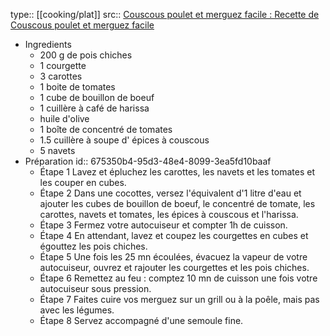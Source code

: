 type:: [[cooking/plat]]
src:: [Couscous poulet et merguez facile : Recette de Couscous poulet et merguez facile](https://www.marmiton.org/recettes/recette_couscous-poulet-et-merguez-facile_17751.aspx)

- Ingredients
	- 200 g de pois chiches
	- 1 courgette
	- 3 carottes
	- 1 boite de tomates
	- 1 cube de bouillon de boeuf
	- 1 cuillère à café de harissa
	- huile d'olive
	- 1 boîte de concentré de tomates
	- 1.5 cuillère à soupe d' épices à couscous
	- 5 navets
- Préparation
  id:: 675350b4-95d3-48e4-8099-3ea5fd10baaf
	- Étape 1
	   Lavez et épluchez les carottes, les navets et les tomates et les couper en cubes.
	- Étape 2
	  Dans une cocottes, versez l'équivalent d'1 litre d'eau et ajouter les cubes de bouillon de boeuf, le concentré de tomate, les carottes, navets et tomates, les épices à couscous et l'harissa.
	- Étape 3
	   Fermez votre autocuiseur et compter 1h de cuisson.
	- Étape 4
	  En attendant, lavez et coupez les courgettes en cubes et égouttez les pois chiches.
	- Étape 5
	   Une fois les 25 mn écoulées, évacuez la vapeur de votre autocuiseur, ouvrez et rajouter les courgettes et les pois chiches.
	- Étape 6
	   Remettez au feu : comptez 10 mn de cuisson une fois votre autocuiseur sous pression.
	- Étape 7
	   Faites cuire vos merguez sur un grill ou à la poêle, mais pas avec les légumes.
	- Étape 8
	   Servez accompagné d'une semoule fine.